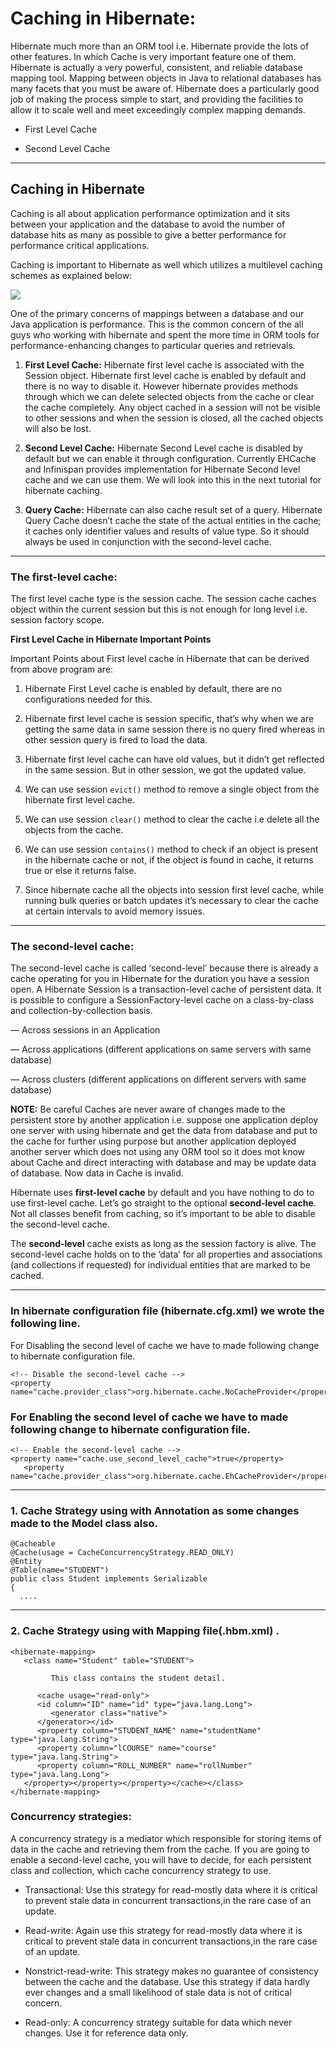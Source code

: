 # Caching in Hibernate: 

Hibernate much more than an ORM tool i.e. Hibernate provide the lots of other features. In which Cache is very important feature one of them. Hibernate is actually a very powerful, consistent, and reliable database mapping tool.
Mapping between objects in Java to relational databases has many facets that you must be aware of. Hibernate does a particularly good job of making the process simple to start, and providing the facilities to allow it to scale well and meet exceedingly complex mapping demands.

- First Level Cache 

- Second Level Cache 
 
---

## Caching in Hibernate
 
Caching is all about application performance optimization and it sits between your application and the database to avoid the number of database hits as many as possible to give a better performance for performance critical applications.
 
Caching is important to Hibernate as well which utilizes a multilevel caching schemes as explained below:

![](https://user-images.githubusercontent.com/25608527/99272703-1cc27c00-284e-11eb-9014-bf426a71262a.png)


One of the primary concerns of mappings between a database and our Java application is performance.  This is the common concern of the all guys who working with hibernate and spent the more time in ORM tools for performance-enhancing changes to particular queries and retrievals.

1. **First Level Cache:** Hibernate first level cache is associated with the Session object. Hibernate first level cache is enabled by default and there is no way to disable it. However hibernate provides methods through which we can delete selected objects from the cache or clear the cache completely.
Any object cached in a session will not be visible to other sessions and when the session is closed, all the cached objects will also be lost.

2. **Second Level Cache:** Hibernate Second Level cache is disabled by default but we can enable it through configuration. Currently EHCache and Infinispan provides implementation for Hibernate Second level cache and we can use them. We will look into this in the next tutorial for hibernate caching.

3. **Query Cache:** Hibernate can also cache result set of a query. Hibernate Query Cache doesn’t cache the state of the actual entities in the cache; it caches only identifier values and results of value type. So it should always be used in conjunction with the second-level cache.

---

### The first-level cache:

The first level cache type is the session cache. The session cache caches object within the current session but this is not enough for long level i.e. session factory scope.


**First Level Cache in Hibernate Important Points**

Important Points about First level cache in Hibernate that can be derived from above program are:

1. Hibernate First Level cache is enabled by default, there are no configurations needed for this.

2. Hibernate first level cache is session specific, that’s why when we are getting the same data in same session there is no query fired whereas in other session query is fired to load the data.

3. Hibernate first level cache can have old values, but it didn’t get reflected in the same session. But in other session, we got the updated value.

4. We can use session `evict()` method to remove a single object from the hibernate first level cache.

5. We can use session `clear()` method to clear the cache i.e delete all the objects from the cache.

6. We can use session `contains()` method to check if an object is present in the hibernate cache or not, if the object is found in cache, it returns true or else it returns false.

7. Since hibernate cache all the objects into session first level cache, while running bulk queries or batch updates it’s necessary to clear the cache at certain intervals to avoid memory issues.

---

### The second-level cache:

The second-level cache is called ‘second-level’ because there is already a cache operating for you in Hibernate for the duration you have a session open. A Hibernate Session is a transaction-level cache of persistent data. It is possible to configure a SessionFactory-level cache on a class-by-class and collection-by-collection basis.

— Across sessions in an Application

— Across applications (different applications on same servers with same database)

— Across clusters (different applications on different servers with same database)

**NOTE:** Be careful Caches are never aware of changes made to the persistent store by another application i.e. suppose one application deploy one server with using hibernate and get the data from database and put to the cache for further using purpose but another application deployed another server which does not using any ORM tool so it does mot know about Cache and direct interacting with database and may be update data of database. Now data in Cache is invalid.

Hibernate uses **first-level cache** by default and you have nothing to do to use first-level cache. Let’s go straight to the optional **second-level cache**. Not all classes benefit from caching, so it’s important to be able to disable the second-level cache.

The **second-level** cache exists as long as the session factory is alive. The second-level cache holds on to the ‘data’ for all properties and associations (and collections if requested) for individual entities that are marked to be cached.

---

### In hibernate configuration file (hibernate.cfg.xml)  we wrote the following line.
For Disabling the second level of cache we have to made following change to hibernate configuration file.

```
<!-- Disable the second-level cache -->  
<property name="cache.provider_class">org.hibernate.cache.NoCacheProvider</property> 
```
 
### For Enabling the second level of cache we have to made following change to hibernate configuration file.

```
<!-- Enable the second-level cache -->  
<property name="cache.use_second_level_cache">true</property>
   <property name="cache.provider_class">org.hibernate.cache.EhCacheProvider</property> 
```

---

### 1. Cache Strategy using with Annotation as some changes made to the Model class also.

```
@Cacheable
@Cache(usage = CacheConcurrencyStrategy.READ_ONLY)
@Entity
@Table(name="STUDENT")
public class Student implements Serializable 
{
  ....
```

---

### 2. Cache Strategy using with Mapping file(.hbm.xml) .

```
<hibernate-mapping>
   <class name="Student" table="STUDENT">
      
         This class contains the student detail. 
      
      <cache usage="read-only">
      <id column="ID" name="id" type="java.lang.Long">
         <generator class="native">
      </generator></id>
      <property column="STUDENT_NAME" name="studentName" type="java.lang.String">
      <property column="lCOURSE" name="course" type="java.lang.String">
      <property column="ROLL_NUMBER" name="rollNumber" type="java.lang.Long">
   </property></property></property></cache></class>
</hibernate-mapping>
```

### Concurrency strategies:

A concurrency strategy is a mediator which responsible for storing items of data in the cache and retrieving them from the cache. If you are going to enable a 
second-level cache, you will have to decide, for each persistent class and collection, which cache concurrency strategy to use.

- Transactional: Use this strategy for read-mostly data where it is critical to prevent stale data in concurrent transactions,in the rare case of an update.

- Read-write: Again use this strategy for read-mostly data where it is critical to prevent stale data in concurrent transactions,in the rare case of an update.

- Nonstrict-read-write: This strategy makes no guarantee of consistency between the cache and the database. Use this strategy if data hardly ever changes and a small likelihood of stale data is not of critical concern.

- Read-only: A concurrency strategy suitable for data which never changes. Use it for reference data only.

